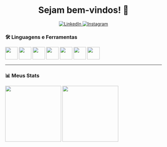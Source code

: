 <h1 align="center">Sejam bem-vindos! 👋</h1>

<p align="center">
  <a href="https://www.linkedin.com/in/mclaradev/" target="_blank">
    <img alt="LinkedIn" src="https://img.shields.io/badge/-LinkedIn-0077B5?style=flat-square&logo=linkedin&logoColor=white" />
  </a>

  <a href="https://instagram.com/mclairex_" target="_blank">
    <img alt="Instagram" src="https://img.shields.io/badge/-Instagram-E4405F?style=flat-square&logo=instagram&logoColor=white" />
  </a>
</p>



### 🛠️ Linguagens e Ferramentas

<p align="center>
  <img src="https://cdn.jsdelivr.net/gh/devicons/devicon/icons/html5/html5-original.svg" width="40" height="40"/>
  <img src="https://cdn.jsdelivr.net/gh/devicons/devicon/icons/css3/css3-original.svg" width="40" height="40"/>
  <img src="https://cdn.jsdelivr.net/gh/devicons/devicon/icons/javascript/javascript-original.svg" width="40" height="40"/>
  <img src="https://cdn.jsdelivr.net/gh/devicons/devicon/icons/php/php-original.svg" width="40" height="40"/>
  <img src="https://cdn.jsdelivr.net/gh/devicons/devicon/icons/java/java-original.svg" width="40" height="40"/>
  <img src="https://cdn.jsdelivr.net/gh/devicons/devicon/icons/mysql/mysql-original.svg" width="40" height="40"/>
  <img src="https://cdn.jsdelivr.net/gh/devicons/devicon/icons/spring/spring-original.svg" width="40" height="40"/>
  <img src="https://cdn.jsdelivr.net/gh/devicons/devicon/icons/laravel/laravel-plain.svg" width="40" height="40"/>
</p>

---

### 📊 Meus Stats

<p align="left">
  <img height="180em" src="https://github-readme-stats.vercel.app/api/top-langs/?username=mclairex&layout=compact&langs_count=8&theme=dark"/>
  <img height="180em" src="https://github-readme-stats.vercel.app/api?username=mclairex&show_icons=true&theme=dark&include_all_commits=true&count_private=true"/>
</p>
